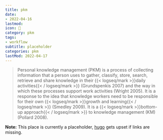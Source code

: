 ```yaml
---
title: pkm
date:
- 2022-04-16
lastmod: 
icon: 📝
category: pkm
tags:
- workflow
subtitle: placeholder
categories: pkm
lastMod: 2022-04-17
---
```

> Personal knowledge management (PKM) is a process of collecting information that a person uses to gather, classify, store, search, retrieve and share knowledge in their {{< logseq/mark >}}daily activities{{< / logseq/mark >}} (Grundspenkis 2007) and the way in which these processes support work activities (Wright 2005). It is a response to the idea that knowledge workers need to be responsible for their own {{< logseq/mark >}}growth and learning{{< / logseq/mark >}} (Smedley 2009). It is a {{< logseq/mark >}}bottom-up approach{{< / logseq/mark >}} to knowledge management (KM) (Pollard 2008).

**Note:** This place is currently a placeholder, [hugo](/page/hugo) gets upset if links are missing.

